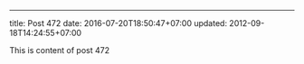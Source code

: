 ---
title: Post 472
date: 2016-07-20T18:50:47+07:00
updated: 2012-09-18T14:24:55+07:00

This is content of post 472